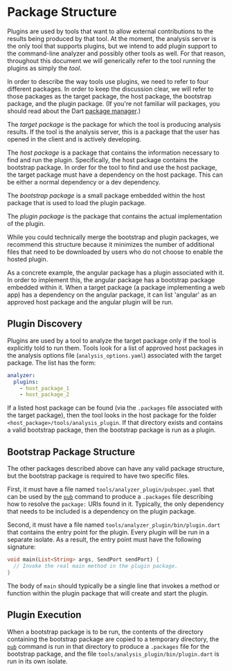 # Package Structure

Plugins are used by tools that want to allow external contributions to the
results being produced by that tool. At the moment, the analysis server is the
only tool that supports plugins, but we intend to add plugin support to the
command-line analyzer and possibly other tools as well. For that reason,
throughout this document we will generically refer to the tool running the
plugins as simply the _tool_.

In order to describe the way tools use plugins, we need to refer to four
different packages. In order to keep the discussion clear, we will refer to
those packages as the target package, the host package, the bootstrap package,
and the plugin package. (If you're not familiar will packages, you should read
about the Dart [package manager][pub].)

The _target package_ is the package for which the tool is producing analysis
results. If the tool is the analysis server, this is a package that the user has
opened in the client and is actively developing.

The _host package_ is a package that contains the information necessary to find
and run the plugin. Specifically, the host package contains the bootstrap
package. In order for the tool to find and use the host package, the target
package must have a dependency on the host package. This can be either a normal
dependency or a dev dependency.

The _bootstrap package_ is a small package embedded within the host package that
is used to load the plugin package.

The _plugin package_ is the package that contains the actual implementation of
the plugin.

While you could technically merge the bootstrap and plugin packages, we
recommend this structure because it minimizes the number of additional files
that need to be downloaded by users who do not choose to enable the hosted
plugin.

As a concrete example, the angular package has a plugin associated with it. In
order to implement this, the angular package has a bootstrap package embedded
within it. When a target package (a package implementing a web app) has a
dependency on the angular package, it can list 'angular' as an approved host
package and the angular plugin will be run.

## Plugin Discovery

Plugins are used by a tool to analyze the target package only if the tool is
explicitly told to run them. Tools look for a list of approved host packages in
the analysis options file (`analysis_options.yaml`) associated with the target
package. The list has the form:

```yaml
analyzer:
  plugins:
    - host_package_1
    - host_package_2
```

If a listed host package can be found (via the `.packages` file associated with
the target package), then the tool looks in the host package for the folder
`<host_package>/tools/analysis_plugin`. If that directory exists and contains a
valid bootstrap package, then the bootstrap package is run as a plugin.

## Bootstrap Package Structure

The other packages described above can have any valid package structure, but the
bootstrap package is required to have two specific files.

First, it must have a file named `tools/analyzer_plugin/pubspec.yaml` that can
be used by the [`pub`][pub] command to produce a `.packages` file describing how
to resolve the `package:` URIs found in it. Typically, the only dependency that
needs to be included is a dependency on the plugin package.

Second, it must have a file named `tools/analyzer_plugin/bin/plugin.dart` that
contains the entry point for the plugin. Every plugin will be run in a separate
isolate. As a result, the entry point must have the following signature:

```dart
void main(List<String> args, SendPort sendPort) {
  // Invoke the real main method in the plugin package. 
}
```

The body of `main` should typically be a single line that invokes a method or
function within the plugin package that will create and start the plugin.

## Plugin Execution

When a bootstrap package is to be run, the contents of the directory containing
the bootstrap package are copied to a temporary directory, the [`pub`][pub]
command is run in that directory to produce a `.packages` file for the bootstrap
package, and the file `tools/analysis_plugin/bin/plugin.dart` is run in its own
isolate.

[pub]:https://www.dartlang.org/tools/pub/get-started
